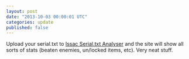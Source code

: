 ```yaml
---
layout: post
date: "2013-10-03 00:00:01 UTC"
categories: update
published: false
---
```


Upload your serial.txt to [Issac Serial.txt Analyser](http://isaac.asdf.dk/) and the site will show all sorts of stats (beaten enemies, un/locked items, etc). Very neat stuff.
